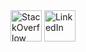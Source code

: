 

<div>
<a href="https://stackoverflow.com/users/7052555/anbarquer"><img src="https://uxwing.com/wp-content/themes/uxwing/download/10-brands-and-social-media/stackoverflow-color.png" alt="StackOverflow" width="50" height="50"></a>
<a href="https://www.linkedin.com/in/anbarquer/"><img src="https://cmsantillana.org/wp-content/uploads/2020/06/c59b2807ea44f0d70f41ca73c61d281d-icono-de-linkedin-logo.png" alt="LinkedIn" width="50" height="50"></a>
</div>


